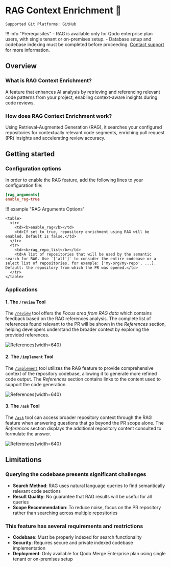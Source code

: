 # RAG Context Enrichment 💎

`Supported Git Platforms: GitHub`

!!! info "Prerequisites"
    - RAG is available only for Qodo enterprise plan users, with single tenant or on-premises setup.
    - Database setup and codebase indexing must be completed before proceeding. [Contact support](https://www.qodo.ai/contact/) for more information.


## Overview

### What is RAG Context Enrichment?

A feature that enhances AI analysis by retrieving and referencing relevant code patterns from your project, enabling context-aware insights during code reviews.

### How does RAG Context Enrichment work?

Using Retrieval-Augmented Generation (RAG), it searches your configured repositories for contextually relevant code segments, enriching pull request (PR) insights and accelerating review accuracy.


## Getting started

### Configuration options

In order to enable the RAG feature, add the following lines to your configuration file:
``` toml
[rag_arguments]
enable_rag=true
```

!!! example "RAG Arguments Options"

    <table>
      <tr>
        <td><b>enable_rag</b></td>
        <td>If set to true, repository enrichment using RAG will be enabled. Default is false.</td>
      </tr>
      <tr>
        <td><b>rag_repo_list</b></td>
        <td>A list of repositories that will be used by the semantic search for RAG. Use `['all']` to consider the entire codebase or a select list of repositories, for example: ['my-org/my-repo', ...]. Default: the repository from which the PR was opened.</td>
      </tr>
    </table>

### Applications

#### 1\. The `/review` Tool

The [`/review`](https://qodo-merge-docs.qodo.ai/tools/review/) tool offers the _Focus area from RAG data_ which contains feedback based on the RAG references analysis. 
The complete list of references found relevant to the PR will be shown in the _References_ section, helping developers understand the broader context by exploring the provided references.

![References](https://codium.ai/images/pr_agent/rag_review.png){width=640}

#### 2\. The `/implement` Tool

The [`/implement`](https://qodo-merge-docs.qodo.ai/tools/implement/) tool utilizes the RAG feature to provide comprehensive context of the repository codebase, allowing it to generate more refined code output.
The _References_ section contains links to the content used to support the code generation.

![References](https://codium.ai/images/pr_agent/rag_implement.png){width=640}

#### 3\. The `/ask` Tool

The [`/ask`](https://qodo-merge-docs.qodo.ai/tools/ask/) tool can access broader repository context through the RAG feature when answering questions that go beyond the PR scope alone.
The _References_ section displays the additional repository content consulted to formulate the answer.

![References](https://codium.ai/images/pr_agent/rag_ask.png){width=640}


## Limitations

### Querying the codebase presents significant challenges
- **Search Method**: RAG uses natural language queries to find semantically relevant code sections
- **Result Quality**: No guarantee that RAG results will be useful for all queries
- **Scope Recommendation**: To reduce noise, focus on the PR repository rather than searching across multiple repositories

### This feature has several requirements and restrictions
- **Codebase**: Must be properly indexed for search functionality
- **Security**: Requires secure and private indexed codebase implementation
- **Deployment**: Only available for Qodo Merge Enterprise plan using single tenant or on-premises setup
